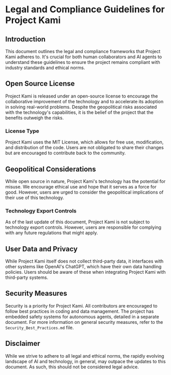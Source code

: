 # Legal and Compliance Guidelines for Project Kami

## Introduction
This document outlines the legal and compliance frameworks that Project Kami adheres to. It's crucial for both human collaborators and AI agents to understand these guidelines to ensure the project remains compliant with industry standards and ethical norms.

## Open Source License
Project Kami is released under an open-source license to encourage the collaborative improvement of the technology and to accelerate its adoption in solving real-world problems. Despite the geopolitical risks associated with the technology's capabilities, it is the belief of the project that the benefits outweigh the risks.

### License Type
Project Kami uses the MIT License, which allows for free use, modification, and distribution of the code. Users are not obligated to share their changes but are encouraged to contribute back to the community.

## Geopolitical Considerations
While open source in nature, Project Kami's technology has the potential for misuse. We encourage ethical use and hope that it serves as a force for good. However, users are urged to consider the geopolitical implications of their use of this technology.

### Technology Export Controls
As of the last update of this document, Project Kami is not subject to technology export controls. However, users are responsible for complying with any future regulations that might apply.

## User Data and Privacy
While Project Kami itself does not collect third-party data, it interfaces with other systems like OpenAI's ChatGPT, which have their own data handling policies. Users should be aware of these when integrating Project Kami with third-party systems.

## Security Measures
Security is a priority for Project Kami. All contributors are encouraged to follow best practices in coding and data management. The project has embedded safety systems for autonomous agents, detailed in a separate document. For more information on general security measures, refer to the `Security_Best_Practices.md` file.

## Disclaimer
While we strive to adhere to all legal and ethical norms, the rapidly evolving landscape of AI and technology, in general, may outpace the updates to this document. As such, this should not be considered legal advice.